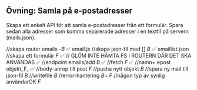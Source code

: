 ## Övning: Samla på e-postadresser

Skapa ett enkelt API för att samla e-postadresser från ett formulär. Spara sedan alla adresser som komma separerade adresser i en textfil på servern (mails.json).

//skapa router emails -_B_ ✅ email.js
//skapa json-fil med [] _B_ ✅ emaillist.json
//skapa ett formulär _F_ ✅
// GLÖM INTE HÄMTA FS I ROUTERN DÄR DET SKA ANVÄNDAS ✅
//endpoint emails/add _B_  ✅
//fetch _F_ ✅
//namn+ epost objekt_F_ ✅
//body-anrop till post _F_
//pusha nytt objekt _B_
//spara ny mail till json-fil _B_
//writefile _B_
//error-hantering _B_+ _F_
//någon typ av synlig användarOK _F_
